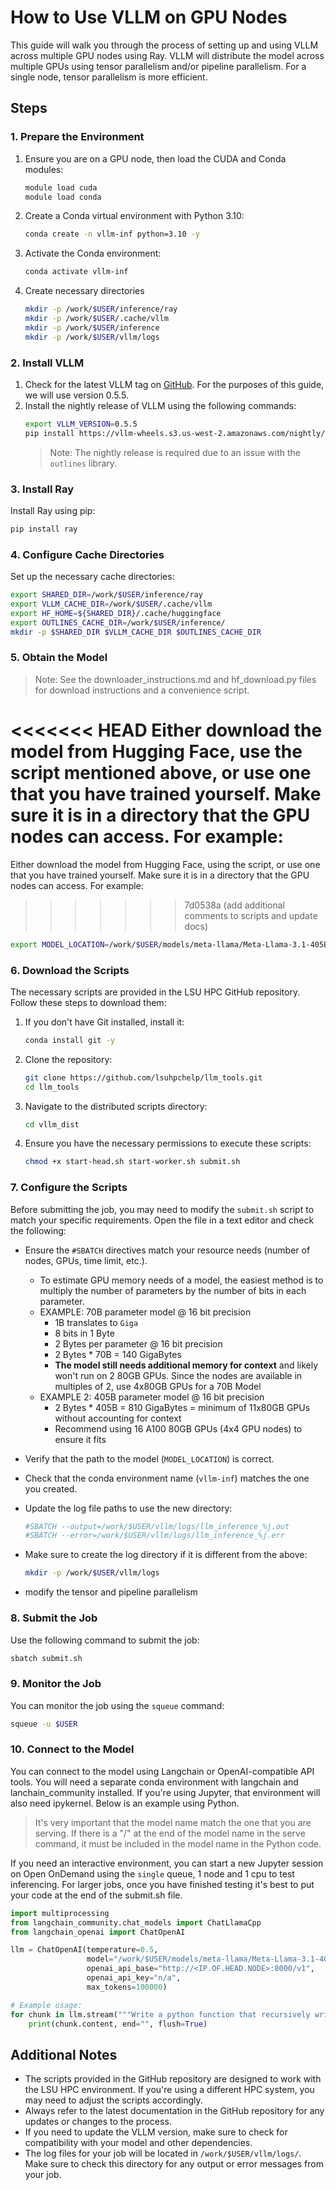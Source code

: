 # How to Use VLLM on GPU Nodes

This guide will walk you through the process of setting up and using VLLM across multiple GPU nodes using Ray. VLLM will distribute the model across multiple GPUs using tensor parallelism and/or pipeline parallelism. For a single node, tensor parallelism is more efficient.

## Steps

### 1. Prepare the Environment

1. Ensure you are on a GPU node, then load the CUDA and Conda modules:
   ```bash
   module load cuda
   module load conda
   ```
2. Create a Conda virtual environment with Python 3.10:
   ```bash
   conda create -n vllm-inf python=3.10 -y
   ```
3. Activate the Conda environment:
   ```bash
   conda activate vllm-inf
   ```
4. Create necessary directories
   ```bash
   mkdir -p /work/$USER/inference/ray
   mkdir -p /work/$USER/.cache/vllm
   mkdir -p /work/$USER/inference
   mkdir -p /work/$USER/vllm/logs
   ```

### 2. Install VLLM

1. Check for the latest VLLM tag on [GitHub](https://github.com/vllm-project/vllm). For the purposes of this guide, we will use version 0.5.5.
2. Install the nightly release of VLLM using the following commands:
   ```bash
   export VLLM_VERSION=0.5.5
   pip install https://vllm-wheels.s3.us-west-2.amazonaws.com/nightly/vllm-${VLLM_VERSION}-cp38-abi3-manylinux1_x86_64.whl
   ```
   > Note: The nightly release is required due to an issue with the `outlines` library.

### 3. Install Ray

Install Ray using pip:

```bash
pip install ray
```

### 4. Configure Cache Directories

Set up the necessary cache directories:

```bash
export SHARED_DIR=/work/$USER/inference/ray
export VLLM_CACHE_DIR=/work/$USER/.cache/vllm
export HF_HOME=${SHARED_DIR}/.cache/huggingface
export OUTLINES_CACHE_DIR=/work/$USER/inference/
mkdir -p $SHARED_DIR $VLLM_CACHE_DIR $OUTLINES_CACHE_DIR
```

### 5. Obtain the Model

> Note: See the downloader_instructions.md and hf_download.py files for download instructions and a convenience script.

<<<<<<< HEAD
Either download the model from Hugging Face, use the script mentioned above, or use one that you have trained yourself. Make sure it is in a directory that the GPU nodes can access. For example:
=======
Either download the model from Hugging Face, using the script, or use one that you have trained yourself. Make sure it is in a directory that the GPU nodes can access. For example:

>>>>>>> 7d0538a (add additional comments to scripts and update docs)
```bash
export MODEL_LOCATION=/work/$USER/models/meta-llama/Meta-Llama-3.1-405B-Instruct
```

### 6. Download the Scripts

The necessary scripts are provided in the LSU HPC GitHub repository. Follow these steps to download them:

1. If you don't have Git installed, install it:

   ```bash
   conda install git -y
   ```

2. Clone the repository:

   ```bash
   git clone https://github.com/lsuhpchelp/llm_tools.git
   cd llm_tools
   ```

3. Navigate to the distributed scripts directory:

   ```bash
   cd vllm_dist
   ```

4. Ensure you have the necessary permissions to execute these scripts:
   ```bash
   chmod +x start-head.sh start-worker.sh submit.sh
   ```

### 7. Configure the Scripts

Before submitting the job, you may need to modify the `submit.sh` script to match your specific requirements. Open the file in a text editor and check the following:

- Ensure the `#SBATCH` directives match your resource needs (number of nodes, GPUs, time limit, etc.).

  - To estimate GPU memory needs of a model, the easiest method is to multiply the number of parameters by the number of bits in each parameter.
  - EXAMPLE: 70B parameter model @ 16 bit precision
    - 1B translates to `Giga`
    - 8 bits in 1 Byte
    - 2 Bytes per parameter @ 16 bit precision
    - 2 Bytes \* 70B = 140 GigaBytes
    - **The model still needs additional memory for context** and likely won't run on 2 80GB GPUs. Since the nodes are available in multiples of 2, use 4x80GB GPUs for a 70B Model
  - EXAMPLE 2: 405B parameter model @ 16 bit precision
    - 2 Bytes \* 405B = 810 GigaBytes = minimum of 11x80GB GPUs without accounting for context
    - Recommend using 16 A100 80GB GPUs (4x4 GPU nodes) to ensure it fits

- Verify that the path to the model (`MODEL_LOCATION`) is correct.
- Check that the conda environment name (`vllm-inf`) matches the one you created.
- Update the log file paths to use the new directory:
  ```bash
  #SBATCH --output=/work/$USER/vllm/logs/llm_inference_%j.out
  #SBATCH --error=/work/$USER/vllm/logs/llm_inference_%j.err
  ```
- Make sure to create the log directory if it is different from the above:
  ```bash
  mkdir -p /work/$USER/vllm/logs
  ```
- modify the tensor and pipeline parallelism

### 8. Submit the Job

Use the following command to submit the job:

```bash
sbatch submit.sh
```

### 9. Monitor the Job

You can monitor the job using the `squeue` command:

```bash
squeue -u $USER
```

### 10. Connect to the Model

You can connect to the model using Langchain or OpenAI-compatible API tools. You will need a separate conda environment with langchain and lanchain_community installed. If you're using Jupyter, that environment will also need ipykernel. Below is an example using Python.

> It's very important that the model name match the one that you are serving. If there is a "/" at the end of the model name in the serve command, it must be included in the model name in the Python code.

If you need an interactive environment, you can start a new Jupyter session on Open OnDemand using the `single` queue, 1 node and 1 cpu to test inferencing. For larger jobs, once you have finished testing it's best to put your code at the end of the submit.sh file.

```python
import multiprocessing
from langchain_community.chat_models import ChatLlamaCpp
from langchain_openai import ChatOpenAI

llm = ChatOpenAI(temperature=0.5,
                 model="/work/$USER/models/meta-llama/Meta-Llama-3.1-405B-Instruct",
                 openai_api_base="http://<IP.OF.HEAD.NODE>:8000/v1",
                 openai_api_key="n/a",
                 max_tokens=100000)

# Example usage:
for chunk in llm.stream("""Write a python function that recursively writes new python functions."""):
    print(chunk.content, end="", flush=True)
```

## Additional Notes

- The scripts provided in the GitHub repository are designed to work with the LSU HPC environment. If you're using a different HPC system, you may need to adjust the scripts accordingly.
- Always refer to the latest documentation in the GitHub repository for any updates or changes to the process.
- If you need to update the VLLM version, make sure to check for compatibility with your model and other dependencies.
- The log files for your job will be located in `/work/$USER/vllm/logs/`. Make sure to check this directory for any output or error messages from your job.
